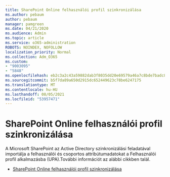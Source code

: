 ```yaml
---
title: SharePoint Online felhasználói profil szinkronizálása
ms.author: pebaum
author: pebaum
manager: pamgreen
ms.date: 04/21/2020
ms.audience: Admin
ms.topic: article
ms.service: o365-administration
ROBOTS: NOINDEX, NOFOLLOW
localization_priority: Normal
ms.collection: Adm_O365
ms.custom:
- "9003095"
- "5848"
ms.openlocfilehash: eb2c3a2c43a59882dab3f8035dd20e69579a46a7c8bde7badc80310a1ab57f6e
ms.sourcegitcommit: b5f7da89a650d2915dc652449623c78be6247175
ms.translationtype: MT
ms.contentlocale: hu-HU
ms.lasthandoff: 08/05/2021
ms.locfileid: "53957471"
---
```

# <a name="sharepoint-online-user-profile-synchronization"></a>SharePoint Online felhasználói profil szinkronizálása

A Microsoft SharePoint az Active Directory szinkronizálási feladatával importálja a felhasználói és csoportos attribútumadatokat a Felhasználói profil alkalmazásba (UPA).További információt az alábbi cikkben talál.

- [SharePoint Online felhasználói profil szinkronizálása](https://docs.microsoft.com/sharepoint/user-profile-sync)
